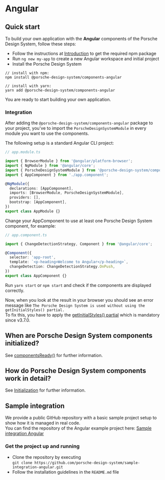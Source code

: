 # Angular

<TableOfContents></TableOfContents>

## Quick start

To build your own application with the **Angular** components of the Porsche Design System, follow these steps:

- Follow the instructions at [Introduction](developing/introduction) to get the required npm package
- Run `ng new my-app` to create a new Angular workspace and initial project
- Install the Porsche Design System

```shell script
// install with npm:
npm install @porsche-design-system/components-angular

// install with yarn:
yarn add @porsche-design-system/components-angular
```

You are ready to start building your own application.

### Integration

After adding the `@porsche-design-system/components-angular` package to your project, you've to import the
`PorscheDesignSystemModule` in every module you want to use the components.

The following setup is a standard Angular CLI project:

```ts
// app.module.ts

import { BrowserModule } from '@angular/platform-browser';
import { NgModule } from '@angular/core';
import { PorscheDesignSystemModule } from '@porsche-design-system/components-angular';
import { AppComponent } from './app.component';

@NgModule({
  declarations: [AppComponent],
  imports: [BrowserModule, PorscheDesignSystemModule],
  providers: [],
  bootstrap: [AppComponent],
})
export class AppModule {}
```

Change your AppComponent to use at least one Porsche Design System component, for example:

```ts
// app.component.ts

import { ChangeDetectionStrategy, Component } from '@angular/core';

@Component({
  selector: 'app-root',
  template: `<p-heading>Welcome to Angular</p-heading>`,
  changeDetection: ChangeDetectionStrategy.OnPush,
})
export class AppComponent {}
```

Run `yarn start` or `npm start` and check if the components are displayed correctly.

<Notification heading="Attention" state="warning">
  Now, when you look at the result in your browser you should see an error message like 
  <code>The Porsche Design System is used without using the getInitialStyles() partial.</code><br>
  To fix this, you have to apply the <a href="partials/initial-styles">getInitialStyles() partial</a> which is mandatory since v3.7.0.
</Notification>

## When are Porsche Design System components initialized?

See [componentsReady()](developing/components-ready) for further information.

## How do Porsche Design System components work in detail?

See [Initialization](must-know/initialization/introduction) for further information.

## Sample integration

We provide a public GitHub repository with a basic sample project setup to show how it is managed in real code.  
You can find the repository of the Angular example project here:
[Sample integration Angular](https://github.com/porsche-design-system/sample-integration-angular)

### Get the project up and running

- Clone the repository by executing  
  `git clone https://github.com/porsche-design-system/sample-integration-angular.git`
- Follow the installation guidelines in the `README.md` file
